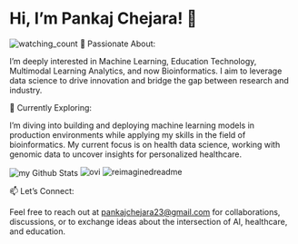 # **Hi, I’m Pankaj Chejara! 👋**
<img src="https://komarev.com/ghpvc/?username=madushadhanushka&color=brightgreen" alt="watching_count" />
🚀 Passionate About:

I’m deeply interested in Machine Learning, Education Technology, Multimodal Learning Analytics, and now Bioinformatics. I aim to leverage data science to drive innovation and bridge the gap between research and industry.

🌱 Currently Exploring:

I’m diving into building and deploying machine learning models in production environments while applying my skills in the field of bioinformatics. My current focus is on health data science, working with genomic data to uncover insights for personalized healthcare.

<img align="center" src="https://github-readme-stats.vercel.app/api?username=pankajchejara23&include_all_commits=true&count_private=true&show_icons=true&line_height=20&title_color=2B5BBD&icon_color=1124BB&text_color=A1A1A1&bg_color=0,000000,130F40" alt="my Github Stats"/>

<img src="https://github-readme-stats.vercel.app/api/top-langs?username=pankajchejara23&show_icons=true&locale=en&layout=compact&theme=chartreuse-dark" alt="ovi" />

<img src="https://myreadme.vercel.app/api/embed/pankajchejara23?panels=userstatistics,toprepositories,toplanguages,commitgraph" alt="reimaginedreadme" />



📫 Let’s Connect:

Feel free to reach out at pankajchejara23@gmail.com for collaborations, discussions, or to exchange ideas about the intersection of AI, healthcare, and education.
